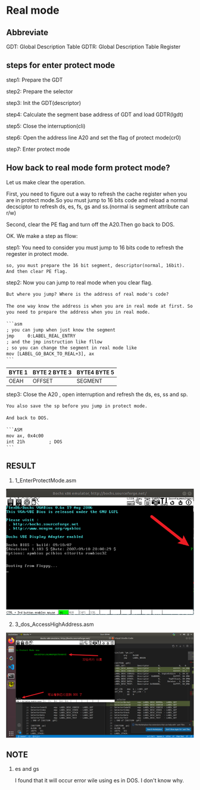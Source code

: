 # Real mode

## Abbreviate

GDT: Global Description Table
GDTR: Global Description Table Register

## steps for enter protect mode

step1: Prepare the GDT

step2: Prepare the selector

step3: Init the GDT(descriptor)

step4: Calculate the segment base address of GDT and load GDTR(lgdt)

step5: Close the interruption(cli)

step6: Open the address line A20 and set the flag of protect mode(cr0)

step7: Enter protect mode

## How back to real mode form protect mode?

Let us make clear the operation.

First, you need to figure out a way to refresh the cache register when you are in protect mode.So you must jump to 16 bits code and reload a normal decsciptor to refresh ds, es, fs, gs and ss.(normal is segment attribute can r/w)

Second, clear the PE flag and turn off the A20.Then go back to DOS.

OK. We make a step as fllow:

step1: You need to consider you must jump to 16 bits code to refresh the regester in protect mode.

    so, you must prepare the 16 bit segment, descriptor(normal, 16bit). And then clear PE flag.

step2: Now you can jump to real mode when you clear flag.

    But where you jump? Where is the address of real mode's code?

    The one way know the address is when you are in real mode at first. So you need to prepare the address when you in real mode.

    ```asm
    ; you can jump when just know the segment
    jmp     0:LABEL_REAL_ENTRY
    ; and the jmp instruction like fllow
    ; so you can change the segment in real mode like
    mov	[LABEL_GO_BACK_TO_REAL+3], ax
    ```

|BYTE 1|BYTE 2 BYTE 3|BYTE4 BYTE 5|
|---|---|---|
|OEAH|OFFSET|SEGMENT|

step3: Close the A20 , open interruption and refresh the ds, es, ss and sp.

    You also save the sp before you jump in protect mode.

    And back to DOS.

    ```ASM
	mov	ax, 0x4c00
	int	21h		    ; DOS
    ```

## RESULT

1. 1_EnterProtectMode.asm

![看不到图片是科学问题](https://raw.githubusercontent.com/yiyah/Picture_Material/master/20220105231546.png)

2. 3_dos_AccessHighAddress.asm

![看不到图片是科学问题](https://raw.githubusercontent.com/yiyah/Picture_Material/master/20220213224852.png)

## NOTE

1. es and gs

   I found that it will occur error wile using es in DOS.
   I don't know why.

